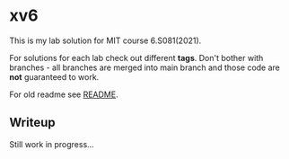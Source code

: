 # xv6

This is my lab solution for MIT course 6.S081(2021).

For solutions for each lab check out different **tags**. Don't bother with branches - all branches are merged into main branch and those code are **not** guaranteed to work.

For old readme see [README](README).

## Writeup

Still work in progress...
